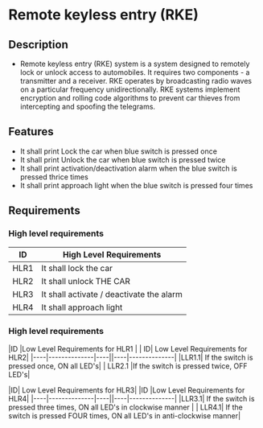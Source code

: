 # Remote keyless entry (RKE) 

## Description
* Remote keyless entry (RKE) system is a system designed to remotely lock or unlock access to automobiles. It requires two components - a transmitter and a receiver. RKE operates by broadcasting radio waves on a particular frequency unidirectionally. RKE systems implement encryption and rolling code algorithms to prevent car thieves from intercepting and spoofing the telegrams. 

## Features
* It shall print Lock the car when blue switch is pressed once
* It shall print Unlock the car when blue switch is pressed twice
* It shall print activation/deactivation alarm when the blue switch is pressed thrice times
* It shall print approach light when the blue switch is pressed four times

## Requirements

### High level requirements

| ID | High Level Requirements |
|----|--------------|
|HLR1| It shall lock the car|
|HLR2|	It shall unlock THE CAR|
|HLR3|	It shall activate / deactivate the alarm|
|HLR4|	It shall approach light|

### High level requirements

|ID	|Low Level Requirements for HLR1	| |	ID|	Low Level Requirements for HLR2|
|----|--------------|----||----|--------------|
|LLR1.1|	If the switch is pressed once, ON all LED's| |	LLR2.1	|If the switch is pressed twice, OFF LED's|

|ID|	Low Level Requirements for HLR3|		|ID	|Low Level Requirements for HLR4|
|----|--------------|----||----|--------------|
|LLR3.1|	If the switch is pressed three times, ON all LED's in clockwise manner	|  |	LLR4.1|	If the switch is pressed FOUR times, ON all LED's in anti-clockwise manner|
